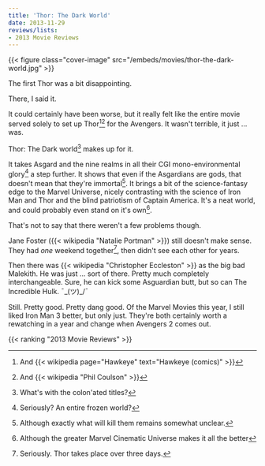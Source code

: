 ```yaml
---
title: 'Thor: The Dark World'
date: 2013-11-29
reviews/lists:
- 2013 Movie Reviews
---
```

{{< figure class="cover-image" src="/embeds/movies/thor-the-dark-world.jpg" >}}

The first Thor was a bit disappointing. 

There, I said it.

It could certainly have been worse, but it really felt like the entire movie served solely to set up Thor[^1][^2] for the Avengers. It wasn't terrible, it just ... was.

<!--more-->

Thor: The Dark world[^3] makes up for it. 

It takes Asgard and the nine realms in all their CGI mono-environmental glory[^4] a step further. It shows that even if the Asgardians are gods, that doesn't mean that they're immortal[^5]. It brings a bit of the science-fantasy edge to the Marvel Universe, nicely contrasting with the science of Iron Man and Thor and the blind patriotism of Captain America. It's a neat world, and could probably even stand on it's own[^6]. 

That's not to say that there weren't a few problems though.

Jane Foster ({{< wikipedia "Natalie Portman" >}}) still doesn't make sense. They had *one* weekend together[^7], then didn't see each other for years. 

Then there was {{< wikipedia "Christopher Eccleston" >}} as the big bad Malekith. He was just ... sort of there. Pretty much completely interchangeable. Sure, he can kick some Asguardian butt, but so can The Incredible Hulk. ¯\_(ツ)_/¯

Still. Pretty good. Pretty dang good. Of the Marvel Movies this year, I still liked Iron Man 3 better, but only just. They're both certainly worth a rewatching in a year and change when Avengers 2 comes out. 

{{< ranking "2013 Movie Reviews" >}}

[^1]: And {{< wikipedia page="Hawkeye" text="Hawkeye (comics)" >}}
[^2]: And {{< wikipedia "Phil Coulson" >}}
[^3]: What's with the colon'ated titles?
[^4]: Seriously? An entire frozen world?
[^5]: Although exactly what will kill them remains somewhat unclear.
[^6]: Although the greater Marvel Cinematic Universe makes it all the better
[^7]: Seriously. Thor takes place over three days.